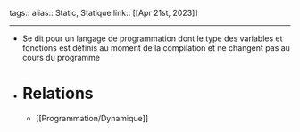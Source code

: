tags::
alias:: Static, Statique
link::
[[Apr 21st, 2023]]
***

- Se dit pour un langage de programmation dont le type des variables et fonctions est définis au moment de la compilation et ne changent pas au cours du programme
- # Relations
	- [[Programmation/Dynamique]]